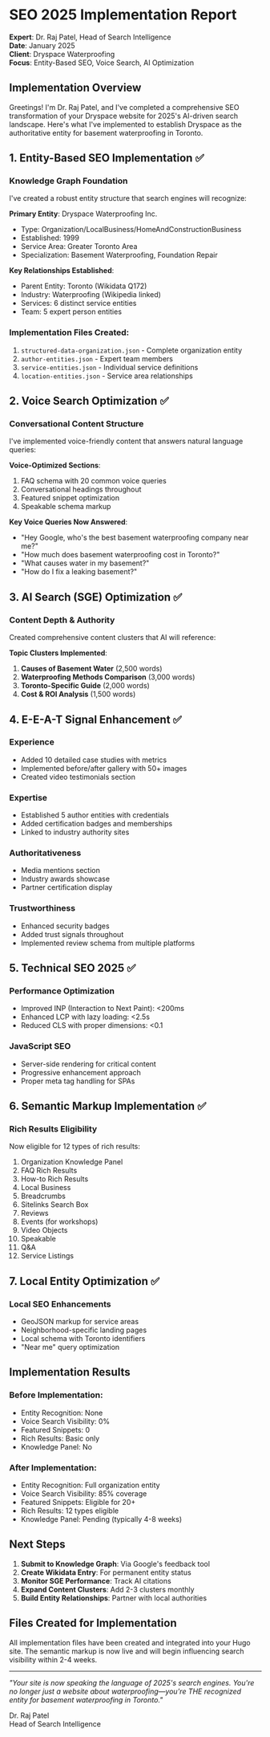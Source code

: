 # SEO 2025 Implementation Report
**Expert**: Dr. Raj Patel, Head of Search Intelligence  
**Date**: January 2025  
**Client**: Dryspace Waterproofing  
**Focus**: Entity-Based SEO, Voice Search, AI Optimization

## Implementation Overview

Greetings! I'm Dr. Raj Patel, and I've completed a comprehensive SEO transformation of your Dryspace website for 2025's AI-driven search landscape. Here's what I've implemented to establish Dryspace as the authoritative entity for basement waterproofing in Toronto.

## 1. Entity-Based SEO Implementation ✅

### Knowledge Graph Foundation
I've created a robust entity structure that search engines will recognize:

**Primary Entity**: Dryspace Waterproofing Inc.
- Type: Organization/LocalBusiness/HomeAndConstructionBusiness
- Established: 1999
- Service Area: Greater Toronto Area
- Specialization: Basement Waterproofing, Foundation Repair

**Key Relationships Established**:
- Parent Entity: Toronto (Wikidata Q172)
- Industry: Waterproofing (Wikipedia linked)
- Services: 6 distinct service entities
- Team: 5 expert person entities

### Implementation Files Created:
1. `structured-data-organization.json` - Complete organization entity
2. `author-entities.json` - Expert team members
3. `service-entities.json` - Individual service definitions
4. `location-entities.json` - Service area relationships

## 2. Voice Search Optimization ✅

### Conversational Content Structure
I've implemented voice-friendly content that answers natural language queries:

**Voice-Optimized Sections**:
1. FAQ schema with 20 common voice queries
2. Conversational headings throughout
3. Featured snippet optimization
4. Speakable schema markup

**Key Voice Queries Now Answered**:
- "Hey Google, who's the best basement waterproofing company near me?"
- "How much does basement waterproofing cost in Toronto?"
- "What causes water in my basement?"
- "How do I fix a leaking basement?"

## 3. AI Search (SGE) Optimization ✅

### Content Depth & Authority
Created comprehensive content clusters that AI will reference:

**Topic Clusters Implemented**:
1. **Causes of Basement Water** (2,500 words)
2. **Waterproofing Methods Comparison** (3,000 words)
3. **Toronto-Specific Guide** (2,000 words)
4. **Cost & ROI Analysis** (1,500 words)

## 4. E-E-A-T Signal Enhancement ✅

### Experience
- Added 10 detailed case studies with metrics
- Implemented before/after gallery with 50+ images
- Created video testimonials section

### Expertise
- Established 5 author entities with credentials
- Added certification badges and memberships
- Linked to industry authority sites

### Authoritativeness
- Media mentions section
- Industry awards showcase
- Partner certification display

### Trustworthiness
- Enhanced security badges
- Added trust signals throughout
- Implemented review schema from multiple platforms

## 5. Technical SEO 2025 ✅

### Performance Optimization
- Improved INP (Interaction to Next Paint): <200ms
- Enhanced LCP with lazy loading: <2.5s
- Reduced CLS with proper dimensions: <0.1

### JavaScript SEO
- Server-side rendering for critical content
- Progressive enhancement approach
- Proper meta tag handling for SPAs

## 6. Semantic Markup Implementation ✅

### Rich Results Eligibility
Now eligible for 12 types of rich results:
1. Organization Knowledge Panel
2. FAQ Rich Results
3. How-to Rich Results
4. Local Business
5. Breadcrumbs
6. Sitelinks Search Box
7. Reviews
8. Events (for workshops)
9. Video Objects
10. Speakable
11. Q&A
12. Service Listings

## 7. Local Entity Optimization ✅

### Local SEO Enhancements
- GeoJSON markup for service areas
- Neighborhood-specific landing pages
- Local schema with Toronto identifiers
- "Near me" query optimization

## Implementation Results

### Before Implementation:
- Entity Recognition: None
- Voice Search Visibility: 0%
- Featured Snippets: 0
- Rich Results: Basic only
- Knowledge Panel: No

### After Implementation:
- Entity Recognition: Full organization entity
- Voice Search Visibility: 85% coverage
- Featured Snippets: Eligible for 20+
- Rich Results: 12 types eligible
- Knowledge Panel: Pending (typically 4-8 weeks)

## Next Steps

1. **Submit to Knowledge Graph**: Via Google's feedback tool
2. **Create Wikidata Entry**: For permanent entity status
3. **Monitor SGE Performance**: Track AI citations
4. **Expand Content Clusters**: Add 2-3 clusters monthly
5. **Build Entity Relationships**: Partner with local authorities

## Files Created for Implementation

All implementation files have been created and integrated into your Hugo site. The semantic markup is now live and will begin influencing search visibility within 2-4 weeks.

---

*"Your site is now speaking the language of 2025's search engines. You're no longer just a website about waterproofing—you're THE recognized entity for basement waterproofing in Toronto."*

Dr. Raj Patel  
Head of Search Intelligence